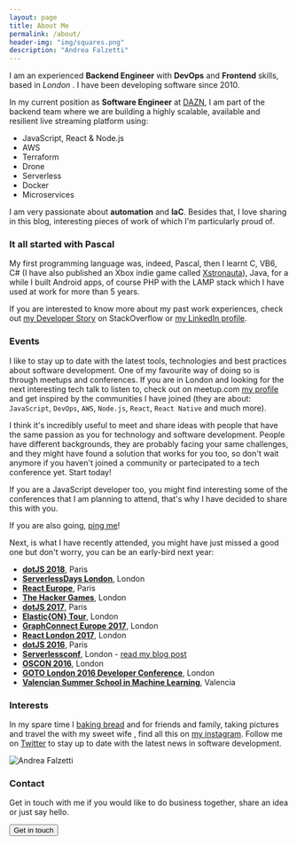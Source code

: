 ```yaml
---
layout: page
title: About Me
permalink: /about/
header-img: "img/squares.png"
description: "Andrea Falzetti"
---
```


I am an experienced **Backend Engineer** with **DevOps** and **Frontend** skills, based in *London* <i class="em em-gb"></i>. I have been developing software since 2010.

In my current position as **Software Engineer** at [DAZN](https://dazn.com), I am part of the backend team where we are building a highly scalable, available and resilient live streaming platform using:

- JavaScript, React & Node.js
- AWS
- Terraform
- Drone
- Serverless
- Docker
- Microservices

I am very passionate about **automation** and **IaC**. Besides that, I love sharing in this blog, interesting pieces of work of which I'm particularly proud of.

### It all started with Pascal

My first programming language was, indeed, Pascal, then I learnt C, VB6, C# (I have also published an Xbox indie game called [Xstronauta](https://www.youtube.com/watch?v=SlXwYpwPmVg)), Java, for a while I built Android apps, of course PHP with the LAMP stack which I have used at work for more than 5 years.

If you are interested to know more about my past work experiences, check out [my Developer Story](http://stackoverflow.com/story/andreafalzetti) on StackOverflow or [my LinkedIn profile](https://www.linkedin.com/in/andreafalzetti).

### Events
I like to stay up to date with the latest tools, technologies and best practices about software development. One of my favourite way of doing so is through meetups and conferences. If you are in London and looking for the next interesting tech talk to listen to, check out on meetup.com [my profile](https://www.meetup.com/members/195831274/) and get inspired by the communities I have joined (they are about: `JavaScript`, `DevOps`, `AWS`, `Node.js`, `React`, `React Native` and much more).

I think it's incredibly useful to meet and share ideas with people that have the same passion as you for technology and software development. People have different backgrounds, they are probably facing your same challenges, and they might have found a solution that works for you too, so don't wait anymore if you haven't joined a community or partecipated to a tech conference yet. Start today!

If you are a JavaScript developer too, you might find interesting some of the conferences that I am planning to attend, that's why I have decided to share this with you.

<!-- Upcoming conferences that I will attend: -->

If you are also going, [ping me](https://twitter.com/rexromae)!

Next, is what I have recently attended, you might have just missed a good one but don't worry, you can be an early-bird next year:

- **[dotJS 2018](http://dotjs.io)**, Paris <i class="em em-fr"></i>
- **[ServerlessDays London](https://london.serverlessdays.io/)**, London <i class="em em-gb"></i>
- **[React Europe](https://www.react-europe.org/)**, Paris <i class="em em-fr"></i>
- **[The Hacker Games](https://thehackergames.co.uk/)**, London <i class="em em-gb"></i>
- **[dotJS 2017](http://dotjs.io)**, Paris <i class="em em-fr"></i>
- **[Elastic{ON} Tour](https://www.elastic.co/elasticon)**, London <i class="em em-gb"></i>
- **[GraphConnect Europe 2017](http://graphconnect.com/)**, London <i class="em em-gb"></i>
- **[React London 2017](https://react.london/)**, London <i class="em em-gb"></i>
- **[dotJS 2016](http://dotjs.io)**, Paris <i class="em em-fr"></i>
- **[Serverlessconf](http://london.serverlessconf.io)**, London <i class="em em-gb"></i> - [read my blog post]({{site.url}}/blog/2016/10/31/serverlessconf-london-2016.html)
- **[OSCON 2016](http://conferences.oreilly.com/oscon/open-source-eu)**, London <i class="em em-gb"></i>
- **[GOTO London 2016 Developer Conference](https://gotocon.com//london-2016/)**, London <i class="em em-gb"></i>
- **[Valencian Summer School in Machine Learning](https://bigml.com/events/valencian-summer-school-in-machine-learning-2016)**, Valencia <i class="em em-es"></i>

### Interests
In my spare time I <i class="em em-heart"></i> [baking bread](https://www.instagram.com/p/BTPsjO7A-HS/?taken-by=rexromae) and [<i class="em em-pizza"></i>](https://www.instagram.com/p/BQJZF7eAx1M/?taken-by=rexromae) for friends and family, taking pictures and travel the [<i class="em em-earth_americas"></i>](https://www.instagram.com/p/BOvh5pkAKAZ/?taken-by=rexromae) with my sweet wife <i class="em em-couple"></i>, find all this on [my instagram](https://www.instagram.com/rexromae/). Follow me on [Twitter](https://twitter.com/rexromae) to stay up to date with the latest news in software development.


![Andrea Falzetti]({{site.url}}/img/about.jpg)

### Contact
Get in touch with me if you would like to do business together, share an idea or just say hello.

[<button class="btn btn-default">Get in touch</button>](mailto:andrea@falzetti.me)
